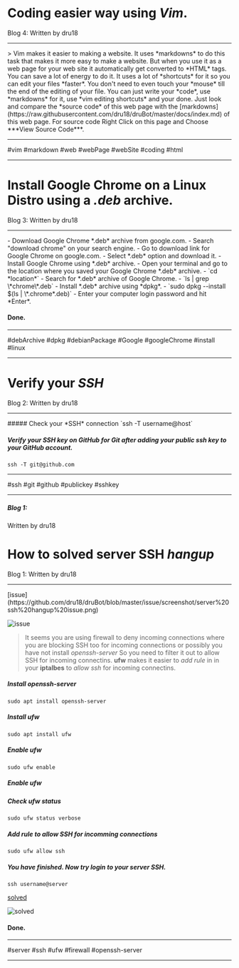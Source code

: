 # Coding easier way using *Vim*.
Blog 4:
Written by dru18

<hr>
> Vim makes it easier to making a website. It uses *markdowns* to do this task that makes it more easy to make a website. But when you use it as a web page for your web site it automatically get converted to *HTML* tags. You can save a lot of energy to do it. It uses a lot of *shortcuts* for it so you can edit your files *faster*. You don't need to even touch your *mouse* till the end of the editing of your file. You can just write your *code*, use *markdowns* for it, use *vim editing shortcuts* and your done. Just look and compare the *source code* of this web page with the [markdowns](https://raw.githubusercontent.com/dru18/druBot/master/docs/index.md) of this web page. For source code Right Click on this page and Choose ***View Source Code***.
<hr>
#vim #markdown #web #webPage #webSite #coding #html
<hr>

# Install Google Chrome on a Linux Distro using a *.deb* archive.
Blog 3:
Written by dru18

<hr>
- Download Google Chrome *.deb* archive from google.com.
   - Search "download chrome" on your search engine.
   - Go to download link for Google Chrome on google.com.
   - Select *.deb* option and download it.
- Install Google Chrome using *.deb* archive.
   - Open your terminal and go to the location where you saved your Google Chrome *.deb* archive.
     - `cd *location*`
   - Search for *.deb* archive of Google Chrome.
     - `ls | grep \*chrome\*.deb`
   - Install *.deb* archive using *dpkg*.
     - `sudo dpkg --install $(ls | \*.chrome*.deb)`
   - Enter your computer login password and hit *Enter*.

#### Done.

<hr>
#debArchive #dpkg #debianPackage #Google #googleChrome #install #linux
<hr>

# Verify your *SSH*
Blog 2:
Written by dru18

<hr>
##### Check your *SSH* connection
`ssh -T username@host`

##### Verify your *SSH* key on GitHub for Git after adding your public ssh key to your GitHub account.
`ssh -T git@github.com`

<hr>
#ssh #git #github #publickey #sshkey
<hr>

##### Blog 1:
Written by dru18

# How to solved server SSH *hangup*
Blog 1:
Written by dru18

<hr>
[issue](https://github.com/dru18/druBot/blob/master/issue/screenshot/server%20ssh%20hangup%20issue.png)

![issue](https://github.com/dru18/druBot/blob/master/issue/screenshot/server%20ssh%20hangup%20issue.png)

> It seems you are using firewall to deny incoming connections where you are blocking SSH too for incoming connections or possibly you have not install *openssh-server* So you need to filter it out to allow SSH for incoming connectins. **ufw** makes it easier to *add rule* in in your **iptalbes** to *allow ssh* for incoming connectins.

##### Install openssh-server

`sudo apt install openssh-server`

##### *Install* ufw

`sudo apt install ufw`

##### *Enable* ufw

`sudo ufw enable`
##### *Enable* ufw
##### Check ufw *status*

`sudo ufw status verbose`

##### Add rule to *allow SSH* for incomming connections

`sudo ufw allow ssh`

##### You have finished. Now try login to your server SSH.

`ssh username@server`

[solved](https://github.com/dru18/druBot/blob/master/issue/screenshot/server%20ssh%20hangup%20solved.png)

![solved](https://github.com/dru18/druBot/blob/master/issue/screenshot/server%20ssh%20hangup%20solved.png)

#### Done.

<hr>
#server #ssh #ufw #firewall #openssh-server
<hr>
